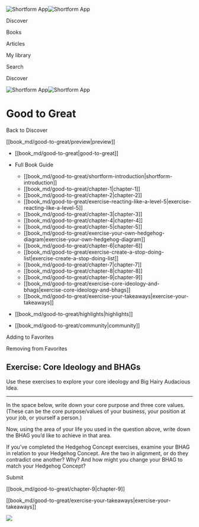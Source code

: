 ![Shortform App](/img/logo.36a2399e.svg)![Shortform App](/img/logo-dark.70c1b072.svg)

Discover

Books

Articles

My library

Search

Discover

![Shortform App](/img/logo.36a2399e.svg)![Shortform App](/img/logo-dark.70c1b072.svg)

# Good to Great

Back to Discover

[[book_md/good-to-great/preview|preview]]

  * [[book_md/good-to-great|good-to-great]]
  * Full Book Guide

    * [[book_md/good-to-great/shortform-introduction|shortform-introduction]]
    * [[book_md/good-to-great/chapter-1|chapter-1]]
    * [[book_md/good-to-great/chapter-2|chapter-2]]
    * [[book_md/good-to-great/exercise-reacting-like-a-level-5|exercise-reacting-like-a-level-5]]
    * [[book_md/good-to-great/chapter-3|chapter-3]]
    * [[book_md/good-to-great/chapter-4|chapter-4]]
    * [[book_md/good-to-great/chapter-5|chapter-5]]
    * [[book_md/good-to-great/exercise-your-own-hedgehog-diagram|exercise-your-own-hedgehog-diagram]]
    * [[book_md/good-to-great/chapter-6|chapter-6]]
    * [[book_md/good-to-great/exercise-create-a-stop-doing-list|exercise-create-a-stop-doing-list]]
    * [[book_md/good-to-great/chapter-7|chapter-7]]
    * [[book_md/good-to-great/chapter-8|chapter-8]]
    * [[book_md/good-to-great/chapter-9|chapter-9]]
    * [[book_md/good-to-great/exercise-core-ideology-and-bhags|exercise-core-ideology-and-bhags]]
    * [[book_md/good-to-great/exercise-your-takeaways|exercise-your-takeaways]]
  * [[book_md/good-to-great/highlights|highlights]]
  * [[book_md/good-to-great/community|community]]



Adding to Favorites 

Removing from Favorites 

## Exercise: Core Ideology and BHAGs

Use these exercises to explore your core ideology and Big Hairy Audacious Idea.

* * *

In the space below, write down your core purpose and three core values. (These can be the core purpose/values of your business, your position at your job, or yourself a person.)

Now, using the area of your life you used in the question above, write down the BHAG you’d like to achieve in that area.

If you’ve completed the Hedgehog Concept exercises, examine your BHAG in relation to your Hedgehog Concept. Are the two in alignment, or do they contradict one another? Why? And how might you change your BHAG to match your Hedgehog Concept?

Submit 

[[book_md/good-to-great/chapter-9|chapter-9]]

[[book_md/good-to-great/exercise-your-takeaways|exercise-your-takeaways]]

![](https://bat.bing.com/action/0?ti=56018282&Ver=2&mid=67bf6c81-ef04-4f37-85f9-44db9c15842a&sid=49fff5b0636c11eeb9c611038afc8668&vid=4a005010636c11ee80c703d4c4a7acd5&vids=0&msclkid=N&pi=0&lg=en-US&sw=800&sh=600&sc=24&nwd=1&tl=Shortform%20%7C%20Good%20to%20Great&p=https%3A%2F%2Fwww.shortform.com%2Fapp%2Fbook%2Fgood-to-great%2Fexercise-core-ideology-and-bhags&r=&lt=467&evt=pageLoad&sv=1&rn=420993)
